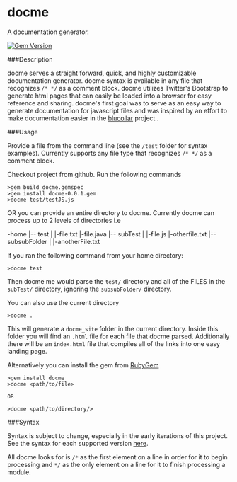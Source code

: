 docme
=====

A documentation generator.

[![Gem Version](https://badge.fury.io/rb/docme.svg)](http://badge.fury.io/rb/docme)

###Description

docme serves a straight forward, quick, and highly customizable documentation generator.  docme syntax is available in any file that recognizes `/* */` as a comment block.  docme utilizes Twitter's Bootstrap to generate html pages that can easily be loaded into a browser for easy reference and sharing.  docme's first goal was to serve as an easy way to generate documentation for javascript files and was inspired by an effort to make documentation easier in the [blucollar](https://github.com/philosowaffle/bluecollar) project .


###Usage

Provide a file from the command line (see the `/test` folder for syntax examples).  Currently supports any file type that recognizes `/* */` as a comment block.

Checkout project from github. Run the following commands

    >gem build docme.gemspec
    >gem install docme-0.0.1.gem
    >docme test/testJS.js

OR you can provide an entire directory to docme.  Currently docme can process up to 2 levels of directories i.e

   -home
   |-- test
       |
       |-file.txt
       |-file.java
       |-- subTest
            |
            |-file.js
            |-otherfile.txt
            |-- subsubFolder
                |
                |-anotherFile.txt

If you ran the following command from your home directory:

    >docme test

Then docme me would parse the `test/` directory and all of the FILES in the `subTest/` directory, ignoring the `subsubFolder/` directory.

You can also use the current directory

    >docme .

This will generate a `docme_site` folder in the current directory.  Inside this folder you will find an `.html` file for each file that docme parsed.  Additionally there will be an `index.html` file that compiles all of the links into one easy landing page.

Alternatively you can install the gem from [RubyGem](https://rubygems.org/gems/docme)

    >gem install docme
    >docme <path/to/file>

    OR

    >docme <path/to/directory/>

###Syntax

Syntax is subject to change, especially in the early iterations of this project.  See the syntax for each supported version [here](https://github.com/philosowaffle/docme/wiki).

All docme looks for is `/*` as the first element on a line in order for it to begin processing and `*/` as the only element on a line for it to finish processing a module.



